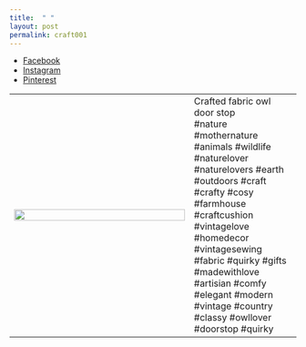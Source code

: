 ```yaml
---
title:  " "
layout: post
permalink: craft001
---
```


<ul class="icons">
<li><a href="https://www.facebook.com/thequirkypig/photos/a.305176777094204/305817903696758/?type=3&theater" class="icon-b fa-facebook-f"><span class="label">Facebook</span></a></li>
<li><a href="https://www.instagram.com/p/By4VSy2gTaX/" class="icon-b fa-instagram"><span class="label">Instagram</span></a></li>
<li><a href="https://pin.it/w4dli7tqikwvih" class="icon-b fa-pinterest"><span class="label">Pinterest</span></a></li>
</ul>


<!-- Table -->
<div class="table-wrapper">

<table>

<tbody>
				<tr>
					<td style="width: 300px;"><a class="image fit"><img src="{{ 'assets/images//craft001/craft001.jpg' | relative_url }}" alt="" style="height:100%;width:100%"/></a></td>
					<td style="vertical-align:top">Crafted fabric owl door stop<br>
                    #nature #mothernature #animals #wildlife #naturelover #naturelovers #earth #outdoors #craft #crafty #cosy #farmhouse #craftcushion #vintagelove #homedecor #vintagesewing #fabric #quirky #gifts #madewithlove #artisian #comfy #elegant #modern #vintage #country #classy #owllover #doorstop #quirky
					</td>
</tr>
</tbody>

</table>


